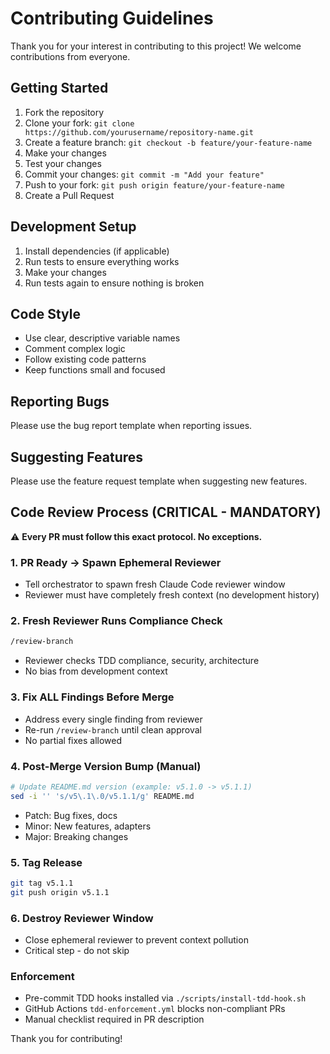 # Contributing Guidelines

Thank you for your interest in contributing to this project! We welcome contributions from everyone.

## Getting Started

1. Fork the repository
2. Clone your fork: `git clone https://github.com/yourusername/repository-name.git`
3. Create a feature branch: `git checkout -b feature/your-feature-name`
4. Make your changes
5. Test your changes
6. Commit your changes: `git commit -m "Add your feature"`
7. Push to your fork: `git push origin feature/your-feature-name`
8. Create a Pull Request

## Development Setup

1. Install dependencies (if applicable)
2. Run tests to ensure everything works
3. Make your changes
4. Run tests again to ensure nothing is broken

## Code Style

- Use clear, descriptive variable names
- Comment complex logic
- Follow existing code patterns
- Keep functions small and focused

## Reporting Bugs

Please use the bug report template when reporting issues.

## Suggesting Features

Please use the feature request template when suggesting new features.

## Code Review Process (CRITICAL - MANDATORY)

⚠️ **Every PR must follow this exact protocol. No exceptions.**

### 1. PR Ready → Spawn Ephemeral Reviewer
- Tell orchestrator to spawn fresh Claude Code reviewer window
- Reviewer must have completely fresh context (no development history)

### 2. Fresh Reviewer Runs Compliance Check
```bash
/review-branch
```
- Reviewer checks TDD compliance, security, architecture
- No bias from development context

### 3. Fix ALL Findings Before Merge
- Address every single finding from reviewer
- Re-run `/review-branch` until clean approval
- No partial fixes allowed

### 4. Post-Merge Version Bump (Manual)
```bash
# Update README.md version (example: v5.1.0 -> v5.1.1)
sed -i '' 's/v5\.1\.0/v5.1.1/g' README.md
```
- Patch: Bug fixes, docs
- Minor: New features, adapters
- Major: Breaking changes

### 5. Tag Release
```bash
git tag v5.1.1
git push origin v5.1.1
```

### 6. Destroy Reviewer Window
- Close ephemeral reviewer to prevent context pollution
- Critical step - do not skip

### Enforcement
- Pre-commit TDD hooks installed via `./scripts/install-tdd-hook.sh`
- GitHub Actions `tdd-enforcement.yml` blocks non-compliant PRs
- Manual checklist required in PR description

Thank you for contributing!
